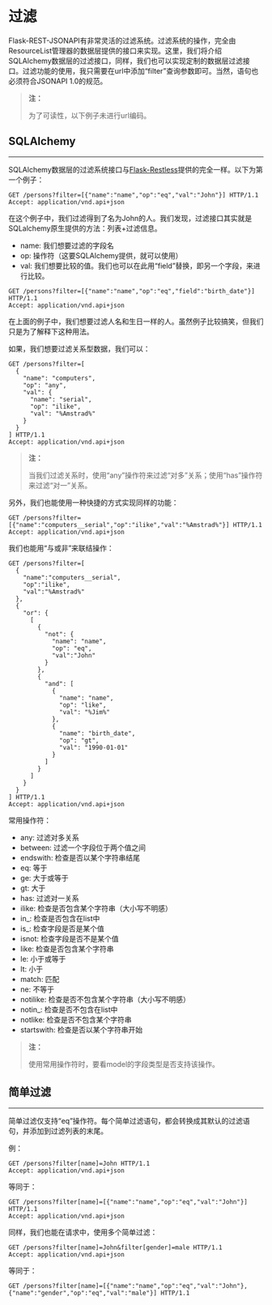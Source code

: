 # 过滤

Flask-REST-JSONAPI有非常灵活的过滤系统。过滤系统的操作，完全由ResourceList管理器的数据层提供的接口来实现。这里，我们将介绍SQLAlchemy数据层的过滤接口，同样，我们也可以实现定制的数据层过滤接口。过滤功能的使用，我只需要在url中添加“filter”查询参数即可。当然，语句也必须符合JSONAPI 1.0的规范。

> **注：**
>
> 为了可读性，以下例子未进行url编码。



## SQLAlchemy

---

SQLAlchemy数据层的过滤系统接口与[Flask-Restless](https://flask-restless.readthedocs.io/en/stable/searchformat.html#query-format)提供的完全一样。以下为第一个例子：

```http
GET /persons?filter=[{"name":"name","op":"eq","val":"John"}] HTTP/1.1
Accept: application/vnd.api+json
```

在这个例子中，我们过滤得到了名为John的人。我们发现，过滤接口其实就是SQLalchemy原生提供的方法：列表+过滤信息。

- name: 我们想要过滤的字段名
- op: 操作符（这要SQLAlchemy提供，就可以使用）
- val: 我们想要比较的值。我们也可以在此用“field”替换，即另一个字段，来进行比较。

```http
GET /persons?filter=[{"name":"name","op":"eq","field":"birth_date"}] HTTP/1.1
Accept: application/vnd.api+json
```

在上面的例子中，我们想要过滤人名和生日一样的人。虽然例子比较搞笑，但我们只是为了解释下这种用法。

如果，我们想要过滤关系型数据，我们可以：

```http
GET /persons?filter=[
  {
    "name": "computers",
    "op": "any",
    "val": {
      "name": "serial",
      "op": "ilike",
      "val": "%Amstrad%"
    }
  }
] HTTP/1.1
Accept: application/vnd.api+json
```

> **注：**
>
> 当我们过滤关系时，使用“any”操作符来过滤“对多”关系；使用“has”操作符来过滤“对一”关系。

另外，我们也能使用一种快捷的方式实现同样的功能：

```http
GET /persons?filter=[{"name":"computers__serial","op":"ilike","val":"%Amstrad%"}] HTTP/1.1
Accept: application/vnd.api+json
```

我们也能用“与或非”来联结操作：

```http
GET /persons?filter=[
  {
    "name":"computers__serial",
    "op":"ilike",
    "val":"%Amstrad%"
  },
  {
    "or": {
      [
        {
          "not": {
            "name": "name",
            "op": "eq",
            "val":"John"
          }
        },
        {
          "and": [
            {
              "name": "name",
              "op": "like",
              "val": "%Jim%"
            },
            {
              "name": "birth_date",
              "op": "gt",
              "val": "1990-01-01"
            }
          ]
        }
      ]
    }
  }
] HTTP/1.1
Accept: application/vnd.api+json
```

常用操作符：

- any: 过滤对多关系
- between: 过滤一个字段位于两个值之间
- endswith: 检查是否以某个字符串结尾
- eq: 等于
- ge: 大于或等于
- gt: 大于
- has: 过滤对一关系
- ilike: 检查是否包含某个字符串（大小写不明感）
- in_: 检查是否包含在list中
- is_: 检查字段是否是某个值
- isnot: 检查字段是否不是某个值
- like: 检查是否包含某个字符串
- le: 小于或等于
- lt: 小于
- match: 匹配
- ne: 不等于
- notilike: 检查是否不包含某个字符串（大小写不明感）
- notin_: 检查是否不包含在list中
- notlike: 检查是否不包含某个字符串
- startswith: 检查是否以某个字符串开始

> **注：**
>
> 使用常用操作符时，要看model的字段类型是否支持该操作。



## 简单过滤

---

简单过滤仅支持“eq”操作符。每个简单过滤语句，都会转换成其默认的过滤语句，并添加到过滤列表的末尾。

例：

```http
GET /persons?filter[name]=John HTTP/1.1
Accept: application/vnd.api+json
```

等同于：

```http
GET /persons?filter[name]=[{"name":"name","op":"eq","val":"John"}] HTTP/1.1
Accept: application/vnd.api+json
```

同样，我们也能在请求中，使用多个简单过滤：

```http
GET /persons?filter[name]=John&filter[gender]=male HTTP/1.1
Accept: application/vnd.api+json
```

等同于：

```http
GET /persons?filter[name]=[{"name":"name","op":"eq","val":"John"}, {"name":"gender","op":"eq","val":"male"}] HTTP/1.1
```